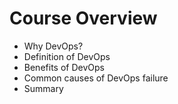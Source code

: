 # Course Overview

* Why DevOps?
* Definition of DevOps
* Benefits of DevOps
* Common causes of DevOps failure
* Summary



